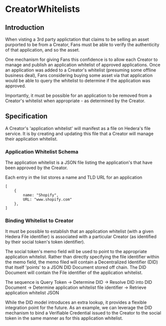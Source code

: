 # CreatorWhitelists


## Introduction

When visting a 3rd party applictation that claims to be selling an asset purported to be from a Creator, Fans must be able to verify the authenticity of that application, and so the asset.

One mechanism for giving Fans this confidence is to allow each Creator to manage and publish an application whitelist of approved applications. Once an application was added to a Creator's whitelist (presuming some offline business deal), Fans considering buying some asset via that application would be able to query the whitelist to determine if the application was approved.

Importantly, it must be possible for an application to be removed from a Creator's whitelist when appropriate - as determined by the Creator.

## Specification

A Creator's 'application whitelist' will manifest as a file on Hedera's file service. It is by creating and updating this file that a Creator will manage their application whitelist.

### Application Whitelist Schema 

The application whitelist is a JSON file listing the application's that have been approved by the Creator.

Each entry in the list stores a name and TLD URL for an application


    [
	    {
		    name: "Shopify",
		    URL: "www.shopify.com"
	    },
    ]


### Binding Whitelist to Creator

It must be possible to establish that an application whitelist (with a given Hedera File identifier) is associated with a particular Creator (as identified by their social token's token identifier). 

The social token's memo field will be used to point to the appropriate application whitelist. Rather than directly specifying the file identifier within the memo field, the memo filed will contain a Decentralized Identifier (DID) that itself 'points' to a JSON DID Document stored off chain. The DID Document will contain the File identifier of the application whitelist.

The sequence is Query Token -> Determine DID -> Resolve DID into DID Document -> Determine application whitelist file identifier -> Retrieve application whitelist JSON

While the DID model introduces an extra lookup, it provides a flexible integration point for the future. As an example, we can leverage the DID mechanism to bind a Verifiable Credential issued to the Creator to the social token in the same manner as for this application whitelist.

